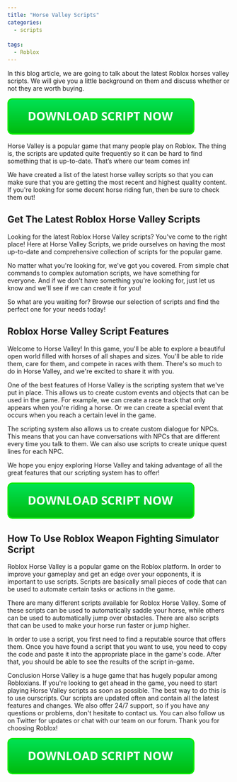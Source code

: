 ```yaml
---
title: "Horse Valley Scripts"
categories:
  - scripts
  
tags:
  - Roblox
---
```


In this blog article, we are going to talk about the latest Roblox horses valley scripts. We will give you a little background on them and discuss whether or not they are worth buying.

[![script button](https://github.com/robloxpaste/robloxpaste.github.io/blob/main/script_button.png?raw=true)](https://rbxpaste.com/latest-script)


Horse Valley is a popular game that many people play on Roblox. The thing is, the scripts are updated quite frequently so it can be hard to find something that is up-to-date. That’s where our team comes in!

We have created a list of the latest horse valley scripts so that you can make sure that you are getting the most recent and highest quality content. If you're looking for some decent horse riding fun, then be sure to check them out!

## Get The Latest Roblox Horse Valley Scripts

Looking for the latest Roblox Horse Valley scripts? You've come to the right place! Here at Horse Valley Scripts, we pride ourselves on having the most up-to-date and comprehensive collection of scripts for the popular game.

No matter what you're looking for, we've got you covered. From simple chat commands to complex automation scripts, we have something for everyone. And if we don't have something you're looking for, just let us know and we'll see if we can create it for you!

So what are you waiting for? Browse our selection of scripts and find the perfect one for your needs today!

## Roblox Horse Valley Script Features

Welcome to Horse Valley! In this game, you'll be able to explore a beautiful open world filled with horses of all shapes and sizes. You'll be able to ride them, care for them, and compete in races with them. There's so much to do in Horse Valley, and we're excited to share it with you.

One of the best features of Horse Valley is the scripting system that we've put in place. This allows us to create custom events and objects that can be used in the game. For example, we can create a race track that only appears when you're riding a horse. Or we can create a special event that occurs when you reach a certain level in the game.

The scripting system also allows us to create custom dialogue for NPCs. This means that you can have conversations with NPCs that are different every time you talk to them. We can also use scripts to create unique quest lines for each NPC.

We hope you enjoy exploring Horse Valley and taking advantage of all the great features that our scripting system has to offer!

[![script button](https://github.com/robloxpaste/robloxpaste.github.io/blob/main/script_button.png?raw=true)](https://rbxpaste.com/latest-script)

## How To Use Roblox Weapon Fighting Simulator Script

Roblox Horse Valley is a popular game on the Roblox platform. In order to improve your gameplay and get an edge over your opponents, it is important to use scripts. Scripts are basically small pieces of code that can be used to automate certain tasks or actions in the game.

There are many different scripts available for Roblox Horse Valley. Some of these scripts can be used to automatically saddle your horse, while others can be used to automatically jump over obstacles. There are also scripts that can be used to make your horse run faster or jump higher.

In order to use a script, you first need to find a reputable source that offers them. Once you have found a script that you want to use, you need to copy the code and paste it into the appropriate place in the game's code. After that, you should be able to see the results of the script in-game.

Conclusion
Horse Valley is a huge game that has hugely popular among Robloxians. If you're looking to get ahead in the game, you need to start playing Horse Valley scripts as soon as possible. The best way to do this is to use ourscripts. Our scripts are updated often and contain all the latest features and changes. We also offer 24/7 support, so if you have any questions or problems, don't hesitate to contact us. You can also follow us on Twitter for updates or chat with our team on our forum. Thank you for choosing Roblox!

[![script button](https://github.com/robloxpaste/robloxpaste.github.io/blob/main/script_button.png?raw=true)](https://rbxpaste.com/latest-script)